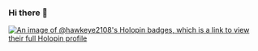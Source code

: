### Hi there 👋

<!--
**Hawkeye2108/Hawkeye2108** is a ✨ _special_ ✨ repository because its `README.md` (this file) appears on your GitHub profile.

Here are some ideas to get you started:

- 🔭 I’m currently working on ...
- 🌱 I’m currently learning ...
- 👯 I’m looking to collaborate on ...
- 🤔 I’m looking for help with ...
- 💬 Ask me about ...
- 📫 How to reach me: ...
- 😄 Pronouns: ...
- ⚡ Fun fact: ...
-->
[![An image of @hawkeye2108's Holopin badges, which is a link to view their full Holopin profile](https://holopin.me/hawkeye2108)](https://holopin.io/@hawkeye2108)
